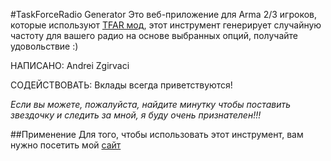 #TaskForceRadio Generator
Это веб-приложение для Arma 2/3 игроков, которые используют [TFAR мод](http://radio.task-force.ru/), этот инструмент генерирует случайную частоту для вашего радио на основе выбранных опций, получайте удовольствие :)

НАПИСАНО: Andrei Zgirvaci

СОДЕЙСТВОВАТЬ: Вклады всегда приветствуются!

*Если вы можете, пожалуйста, найдите минутку чтобы поставить звездочку и следить за мной, я буду очень признателен!!!*

##Применение
Для того, чтобы использовать этот инструмент, вам нужно посетить мой [сайт](http://zgirvaciandrei.comuf.com/TaskForceRadio%20Generator/)
